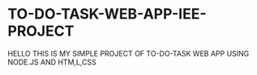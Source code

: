 # TO-DO-TASK-WEB-APP-IEE-PROJECT
HELLO THIS IS MY SIMPLE PROJECT OF TO-DO-TASK WEB APP USING NODE.JS AND HTM,L,CSS
